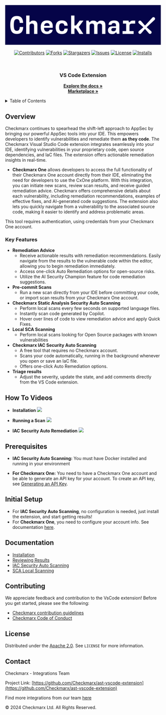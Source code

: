 <img src="media/checkmarx_logo.png">
<br />
<div align="center">

[![Contributors][contributors-shield]][contributors-url]
[![Forks][forks-shield]][forks-url]
[![Stargazers][stars-shield]][stars-url]
[![Issues][issues-shield]][issues-url]
[![License][license-shield]][license-url]
[![Installs][installs-vscode-shield]][installs-vscode-url]

</div>

<br />
<p align="center">
  <h3 align="center">VS Code Extension</h3>
  <p align="center">
    <a href="https://checkmarx.com/resource/documents/en/34965-68742-checkmarx-one-vs-code-extension--plugin-.html"><strong>Explore the docs »</strong></a>
    <br />
    <a href="https://marketplace.visualstudio.com/items?itemName=checkmarx.ast-results"><strong>Marketplace »</strong></a>
  </p>
</p>

<details>
  <summary>Table of Contents</summary>
  <ol>
    <li><a href="#overview">Overview</a></li>
    <li><a href="#key-features">Key Features</a></li>
    <li><a href="#how-to-videos">How To Videos</a></li>
    <li><a href="#prerequisites">Prerequisites</a></li>
    <li><a href="#initial-setup">Initial Setup</a></li>
    <li><a href="#contributing">Documentation</a></li>
    <li><a href="#contributing">Contributing</a></li>
    <li><a href="#license">License</a></li>
    <li><a href="#contact">Contact</a></li>
  </ol>
</details>

## Overview

Checkmarx continues to spearhead the shift-left approach to AppSec by bringing our powerful AppSec tools into your IDE. This empowers developers to identify vulnerabilities and remediate them **as they code**. 
The Checkmarx Visual Studio Code extension integrates seamlessly into your IDE, identifying vulnerabilities in your proprietary code, open source dependencies, and IaC files. The extension offers actionable remediation insights in real-time.

- **Checkmarx One** allows developers to access the full functionality of their Checkmarx One account directly from their IDE, eliminating the need for developers to use the CxOne platform. With this integration, you can initiate new scans, review scan results, and receive guided remediation advice. Checkmarx offers comprehensive details about each vulnerability, including remediation recommendations, examples of effective fixes, and AI-generated code suggestions. The extension also lets you quickly navigate from a vulnerability to the associated source code, making it easier to identify and address problematic areas.
  
This tool requires authentication, using credentials from your Checkmarx One account.

### Key Features

- **Remediation Advice**
  - Receive actionable results with remediation recommendations. Easily navigate from the results to the vulnerable code within the editor, allowing you to begin remediation immediately.
  - Access one-click Auto Remediation options for open-source risks.
  - Utilize the AI Security Champion feature for code remediation suggestions.
- **Pre-commit Scans**
  - Run a new scan directly from your IDE before committing your code, or import scan results from your Checkmarx One account.
- **Checkmarx Static Analysis Security Auto Scanning**  
  - Perform local scans every few seconds on supported language files.
  - Instantly scan code generated by Copilot.
  - Hover over lines of code to view remediation advice and apply Quick Fixes.
- **Local SCA Scanning**
  - Perform local scans looking for Open Source packages with known vulnerabilities 
- **Checkmarx IAC Security Auto Scanning**
  - A free tool that requires no Checkmarx account.
  - Scans your code automatically, running in the background whenever you open or save an IaC file.
  - Offers one-click Auto Remediation options.
- **Triage results**
  - Adjust the severity, update the state, and add comments directly from the VS Code extension.

## How To Videos
- **Installation**
![](https://raw.githubusercontent.com/Checkmarx/ci-cd-integrations/main/.images/vscode_installation_and_initial_setup.gif)

- **Running a Scan**
![](https://raw.githubusercontent.com/Checkmarx/ci-cd-integrations/main/.images/vscode_running_scan.gif)

- **IAC Security Auto Remediation**
![](https://raw.githubusercontent.com/Checkmarx/ci-cd-integrations/main/.images/vscode_kics_auto_remediation.gif)

## Prerequisites
- **IAC Security Auto Scanning:**
You must have Docker installed and running in your environment

- **For Checkmarx One:**
You need to have a Checkmarx One account and be able to generate an API key for your account. To create an API key, see [Generating an API Key](https://checkmarx.com/resource/documents/en/34965-118315-authentication-for-checkmarx-one-cli.html#UUID-a4e31a96-1f36-6293-e95a-97b4b9189060_UUID-1e7abdfa-77eb-2a6c-f12a-c812a1e1dcf7).

## Initial Setup
- For **IAC Security Auto Scanning**, no configuration is needed, just install the extension, and start getting results!
- For **Checkmarx One**, you need to configure your account info. See documentation [here](https://checkmarx.com/resource/documents/en/34965-123549-installing-and-setting-up-the-checkmarx-vs-code-extension.html).

## Documentation
- [Installation](https://docs.checkmarx.com/en/34965-123549-installing-and-setting-up-the-checkmarx-vs-code-extension.html)
- [Reviewing Results](https://checkmarx.com/resource/documents/en/34965-68743-visual-studio-code---checkmarx-one--ast--results.html)
- [IAC Security Auto Scanning](https://docs.checkmarx.com/en/34965-68744-using-the-checkmarx-vs-code-extension---kics-auto-scanning.html)
- [SCA Local Scanning](https://docs.checkmarx.com/en/34965-152266-using-the-vs-code-checkmarx-extension---sca-realtime-scanning.html)

## Contributing

We appreciate feedback and contribution to the VsCode extension! Before you get started, please see the following:

- [Checkmarx contribution guidelines](docs/contributing.md)
- [Checkmarx Code of Conduct](docs/code_of_conduct.md)

<!-- LICENSE -->
## License

Distributed under the [Apache 2.0](LICENSE). See `LICENSE` for more information.

<!-- CONTACT -->
## Contact

Checkmarx - Integrations Team

Project Link: [https://github.com/Checkmarx/ast-vscode-extension](https://github.com/Checkmarx/ast-vscode-extension)

Find more integrations from our team [here](https://github.com/Checkmarx/ci-cd-integrations#checkmarx-ast-integrations)

© 2024 Checkmarx Ltd. All Rights Reserved.

[contributors-shield]: https://img.shields.io/github/contributors/Checkmarx/ast-vscode-extension.svg
[contributors-url]: https://github.com/Checkmarx/ast-vscode-extension/graphs/contributors
[forks-shield]: https://img.shields.io/github/forks/Checkmarx/ast-vscode-extension.svg
[forks-url]: https://github.com/Checkmarx/ast-vscode-extension/network/members
[stars-shield]: https://img.shields.io/github/stars/Checkmarx/ast-vscode-extension.svg
[stars-url]: https://github.com/Checkmarx/ast-vscode-extension/stargazers
[issues-shield]: https://img.shields.io/github/issues/Checkmarx/ast-vscode-extension.svg
[issues-url]: https://github.com/Checkmarx/ast-vscode-extension/issues
[license-shield]: https://img.shields.io/github/license/Checkmarx/ast-vscode-extension.svg
[license-url]: https://github.com/Checkmarx/ast-vscode-extension/blob/master/LICENSE
[installs-vscode-url]: https://marketplace.visualstudio.com/items?itemName=checkmarx.ast-results
[installs-vscode-shield]: https://img.shields.io/visual-studio-marketplace/i/checkmarx.ast-results


